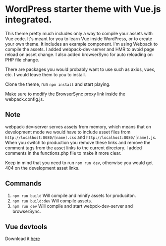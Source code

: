# WordPress starter theme with Vue.js integrated.
This theme pretty much includes only a way to compile your assets with Vue code. 
It's meant for you to learn Vue inside WordPress, or to create your own theme.
It includes an example component. 
I'm using Webpack to compile the assets. I added webpack-dev-server and HMR to avoid page reload on asset change. 
I also added browserSync for auto reloading on PHP file change. 

There are packages you would probably want to use such as axios, vuex, etc. I would leave them to you to install. 

Clone the theme, run ```npm install``` and start playing. 

Make sure to modify the BrowserSync proxy link inside the webpack.config.js. 

## Note 
webpack-dev-server serves assets from memory, which means that on development mode we would have to include asset files from 
``` http://localhost:8080/[name].css ``` and ``` http://localhost:8080/[name].js ```. 
When you switch to production you remove these links and remove the comment tags from the asset links to the current directory. 
I added comments in the functions.php file to make it more clear. 

Keep in mind that you need to run ``` npm run dev ```, otherwise you would get 404 on the development asset links.

## Commands
1. ``` npm run build ``` Will compile and minify assets for produciton.
2. ``` npm run build:dev ``` Will compile assets. 
3. ``` npm run dev ``` Will compile and start webpck-dev-server and browserSync. 

## Vue devtools
Download it [here](https://github.com/vuejs/vue-devtools#vue-devtools)
